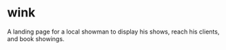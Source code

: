 # wink
A landing page for a local showman to display his shows, reach his clients, and book showings.
